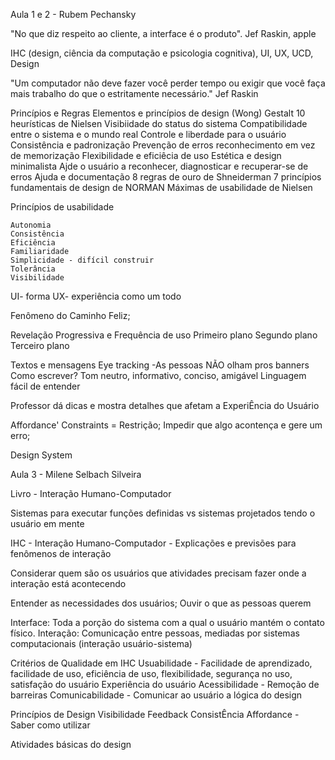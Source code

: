 Aula 1 e 2 - Rubem Pechansky

"No que diz respeito ao cliente, a interface é o produto". Jef Raskin, apple

IHC (design, ciência da computação e psicologia cognitiva), UI, UX, UCD, Design

"Um computador não deve fazer você perder tempo ou exigir que você faça mais trabalho do que o estritamente necessário." Jef Raskin

Princípios e Regras 
    Elementos e princípios de design (Wong)
    Gestalt
    10 heurísticas de Nielsen
        Visibiidade do status do sistema
        Compatibilidade entre o sistema e o mundo real
        Controle e liberdade para o usuário
        Consistência e padronização
        Prevenção de erros
        reconhecimento em vez de memorização
        Flexibilidade e eficiêcia de uso
        Estética e design minimalista
        Ajde o usuário a reconhecer, diagnosticar e recuperar-se de erros
        Ajuda e documentação
    8 regras de ouro de Shneiderman
    7 princípios fundamentais de design de NORMAN
    Máximas de usabilidade de Nielsen

Princípios de usabilidade

    Autonomia
    Consistência
    Eficiência
    Familiaridade
    Simplicidade - difícil construir
    Tolerância
    Visibilidade

UI- forma
UX- experiência como um todo

Fenômeno do Caminho Feliz;

Revelação Progressiva e Frequência de uso
    Primeiro plano 
    Segundo plano
    Terceiro plano
    
Textos e mensagens
    Eye tracking
    -As pessoas NÃO olham pros banners
    Como escrever? Tom neutro, informativo, conciso, amigável
    Linguagem fácil de entender
    
Professor dá dicas e mostra detalhes que afetam a ExperiÊncia do Usuário

Affordance'
Constraints = Restrição; Impedir que algo acontença e gere um erro;

Design System

Aula 3 - Milene Selbach Silveira

Livro - Interação Humano-Computador

Sistemas para executar funções definidas vs sistemas projetados tendo o usuário em mente

IHC - Interação Humano-Computador - Explicações e previsões para fenômenos de interação

Considerar quem são os usuários
que atividades precisam fazer
onde a interação está acontecendo

Entender as necessidades dos usuários; Ouvir o que as pessoas querem

Interface: Toda a porção do sistema com a qual o usuário mantém o contato físico.
Interação: Comunicação entre pessoas, mediadas por sistemas computacionais (interação usuário-sistema)

Critérios de Qualidade em IHC
Usuabilidade - Facilidade de aprendizado, facilidade de uso, eficiência de uso, flexibilidade, segurança no uso, satisfação do usuário
Experiência do usuário
Acessibilidade - Remoção de barreiras
Comunicabilidade - Comunicar ao usuário a lógica do design

Princípios de Design
Visibilidade
Feedback
ConsistÊncia
Affordance - Saber como utilizar

Atividades básicas do design
